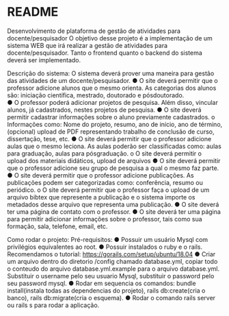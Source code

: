 # README

Desenvolvimento de plataforma de gestão de atividades para docente/pesquisador
O objetivo desse projeto é a implementação de um sistema WEB que irá realizar a gestão
de atividades para docente/pesquisador. Tanto o front­end quanto o back­end do sistema
deverá ser implementado.

Descrição do sistema: O sistema deverá prover uma maneira para gestão das atividades de
um docente/pesquisador.
● O site deverá permitir que o professor adicione alunos que o mesmo orienta. As categorias dos alunos são: iniciação científica, mestrado, doutorado e pós­doutorado. <br>
● O professor poderá adicionar projetos de pesquisa. Além disso, vincular alunos, já
cadastrados, nestes projetos de pesquisa.
● O site deverá permitir cadastrar informações sobre o aluno previamente
cadastrados.
o Informações como: Nome do projeto, resumo, ano de início, ano de término,
(opcional) upload de PDF representando trabalho de conclusão de curso,
dissertação, tese, etc.
● O site deverá permitir que o professor adicione aulas que o mesmo leciona. As aulas
poderão ser classificadas como: aulas para graduação, aulas para pós­graduação.
o O site deverá permitir o upload dos materiais didáticos, upload de arquivos
● O site deverá permitir que o professor adicione seu grupo de pesquisa a qual o
mesmo faz parte.
● O site deverá permitir que o professor adicione publicações. As publicações podem
ser categorizadas como: conferência, resumo ou periódico.
o O site deverá permitir que o professor faça o upload de um arquivo bibtex
que represente a publicação e o sistema importe os metadados desse
arquivo que representa uma publicação.
● O site deverá ter uma página de contato com o professor.
● O site deverá ter uma página para permitir adicionar informações sobre o professor,
tais como sua formação, sala, telefone, e­mail, etc.

Como rodar o projeto:
Pré-requisitos:
  ● Possuir um usuário Mysql com privilégios equivalentes ao root.
  ● Possuir instalados o ruby e o rails. Recomendamos o tutorial: https://gorails.com/setup/ubuntu/18.04
  ● Criar um arquivo dentro do diretorio /config chamado database.yml, copiar todo o conteudo do arquivo database.yml.example para o arquivo database.yml. Substituir o username pelo seu usuario Mysql, substituir o password pelo seu password mysql.
  ● Rodar em sequencia os comandos: bundle install(instala todas as dependencias do projeto), rails db:create(cria o banco), rails db:migrate(cria o esquema).
  ● Rodar o comando rails server ou rails s para rodar a aplicação.
  
